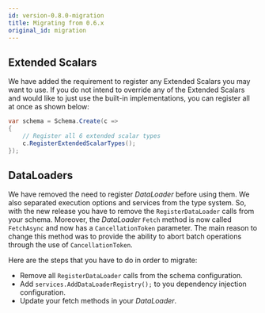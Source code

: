 ```yaml
---
id: version-0.8.0-migration
title: Migrating from 0.6.x
original_id: migration
---
```


## Extended Scalars

We have added the requirement to register any Extended Scalars you may want to use. If you do not intend to override any of the Extended Scalars and would like to just use the built-in implementations, you can register all at once as shown below:

```cs
var schema = Schema.Create(c =>
{
    // Register all 6 extended scalar types
    c.RegisterExtendedScalarTypes();
});
```

## DataLoaders

We have removed the need to register _DataLoader_ before using them. We also separated execution options and services from the type system. So, with the new release you have to remove the `RegisterDataLoader` calls from your schema. Moreover, the _DataLoader_ `Fetch` method is now called `FetchAsync` and now has a `CancellationToken` parameter. The main reason to change this method was to provide the ability to abort batch operations through the use of `CancellationToken`.

Here are the steps that you have to do in order to migrate:

- Remove all `RegisterDataLoader` calls from the schema configuration.
- Add `services.AddDataLoaderRegistry();` to you dependency injection configuration.
- Update your fetch methods in your _DataLoader_.
